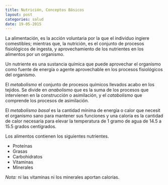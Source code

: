 ```yaml
---
title: Nutrición, Conceptos Básicos
layout: post
categories: salud
date: 19-05-2015
---
```


La alimentación, es la acción voluntaria por la que el individuo ingiere comestibles; mientras que, la nutrición, es el conjunto de procesos fisiológicos de ingesta, y aprovechamiento de los nutrientes en los alimentos por un organismo.

Un nutriente es una sustancia química que puede aprovechar el organismo como fuente de energía o agente aprovechable en los procesos fisiológicos del organismo.

El *metabolismo* el conjunto de procesos químicos llevados acabo en los tejidos. Se divide en *anabolismo* que es la suma de los procesos que intervienen en la construcción o asimilación, y el *catabolismo* que comprende los procesos de asimilación.

El *metabolismo basal* es la cantidad mínima de energía o calor que necesit el organismo sano para mantener sus funciones y una caloría es la cantidad de calor necesaria para elevar la temperatura de 1 gramo de agua de 14.5 a 15.5 grados centígrados.

Los  alimentos contienen los siguientes nutrientes.

+ Proteínas
+ Grasas
+ Carbohidratos
+ Vitaminas
+ Minerales

*Nota:* ni las vitaminas ni los minerales aportan calorías.
